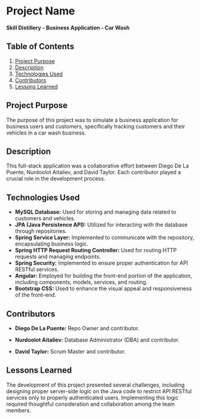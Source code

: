 # Project Name

**Skill Distillery - Business Application - Car Wash**

## Table of Contents
1. [Project Purpose](#project-purpose)
2. [Description](#description)
3. [Technologies Used](#technologies-used)
4. [Contributors](#contributors)
5. [Lessons Learned](#lessons-learned)

## Project Purpose

The purpose of this project was to simulate a business application for business users and customers, specifically tracking customers and their vehicles in a car wash business.

## Description

This full-stack application was a collaborative effort between Diego De La Puente, Nurdoolot Aitaliev, and David Taylor. Each contributor played a crucial role in the development process.

## Technologies Used

- **MySQL Database:** Used for storing and managing data related to customers and vehicles.
- **JPA (Java Persistence API):** Utilized for interacting with the database through repositories.
- **Spring Service Layer:** Implemented to communicate with the repository, encapsulating business logic.
- **Spring HTTP Request Routing Controller:** Used for routing HTTP requests and managing endpoints.
- **Spring Security:** Implemented to ensure proper authentication for API RESTful services.
- **Angular:** Employed for building the front-end portion of the application, including components, models, services, and routing.
- **Bootstrap CSS:** Used to enhance the visual appeal and responsiveness of the front-end.

## Contributors

- **Diego De La Puente:** Repo Owner and contributor.

- **Nurdoolot Aitaliev:** Database Administrator (DBA) and contributor.

- **David Taylor:** Scrum Master and contributor.

## Lessons Learned

The development of this project presented several challenges, including designing proper server-side logic on the Java code to restrict API RESTful services only to properly authenticated users. Implementing this logic required thoughtful consideration and collaboration among the team members.

